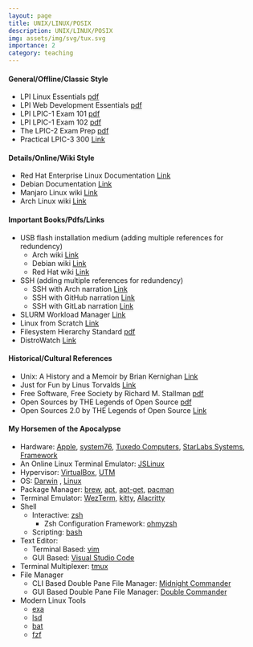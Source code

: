 ```yaml
---
layout: page
title: UNIX/LINUX/POSIX
description: UNIX/LINUX/POSIX
img: assets/img/svg/tux.svg
importance: 2
category: teaching
---
```


#### General/Offline/Classic Style

* LPI Linux Essentials [pdf](https://learning.lpi.org/pdfstore/LPI-Learning-Material-010-160-en.pdf)
* LPI Web Development Essentials [pdf](https://learning.lpi.org/pdfstore/LPI-Learning-Material-030-100-en.pdf)
* LPI LPIC-1 Exam 101 [pdf](https://learning.lpi.org/pdfstore/LPI-Learning-Material-101-500-en.pdf)
* LPI LPIC-1 Exam 102 [pdf](https://learning.lpi.org/pdfstore/LPI-Learning-Material-102-500-en.pdf)  
* The LPIC-2 Exam Prep [pdf](https://lpic2book.github.io/src/pdf/lpic2book.pdf)
* Practical LPIC-3 300 [Link](https://link.springer.com/book/10.1007/978-1-4842-4473-9)

#### Details/Online/Wiki Style

* Red Hat Enterprise Linux Documentation [Link](https://access.redhat.com/documentation/en-us/red_hat_enterprise_linux/9)
* Debian Documentation [Link](https://www.debian.org/doc/)
* Manjaro Linux wiki [Link](https://wiki.manjaro.org/index.php/Main_Page)
* Arch Linux wiki [Link](https://wiki.archlinux.org/)

#### Important Books/Pdfs/Links
* USB flash installation medium (adding multiple references for redundency)
  * Arch wiki [Link](https://wiki.archlinux.org/title/USB_flash_installation_medium)
  * Debian wiki [Link](https://wiki.debian.org/DebianInstaller/CreateUSBMedia)
  * Red Hat wiki [Link](https://access.redhat.com/documentation/en-us/red_hat_enterprise_linux/7/html/installation_guide/sect-making-usb-media)
* SSH (adding multiple references for redundency) 
  * SSH with Arch narration [Link](https://wiki.archlinux.org/title/SSH_keys)
  * SSH with GitHub narration [Link](https://docs.github.com/en/authentication)
  * SSH with GitLab narration [Link](https://docs.gitlab.com/ee/user/ssh.html)
* SLURM Workload Manager [Link](https://slurm.schedmd.com/)
* Linux from Scratch [Link](https://www.linuxfromscratch.org/lfs/downloads/stable/LFS-BOOK-12.0.pdf)
* Filesystem Hierarchy Standard [pdf](https://refspecs.linuxfoundation.org/FHS_3.0/fhs-3.0.pdf)
* DistroWatch [Link](https://distrowatch.com/)

#### Historical/Cultural References
* Unix: A History and a Memoir by Brian Kernighan [Link](https://www.cs.princeton.edu/~bwk/memoir.html)
* Just for Fun by Linus Torvalds [Link](https://www.harpercollins.com/products/just-for-fun-linus-torvaldsdavid-diamond?variant=32118179364898)
* Free Software, Free Society by Richard M. Stallman [pdf](https://www.gnu.org/doc/fsfs3-hardcover.pdf)
* Open Sources by THE Legends of Open Source [pdf](https://smaldone.com.ar/documentos/libros/opensources.pdf)
* Open Sources 2.0 by THE Legends of Open Source [Link](https://www.oreilly.com/library/view/open-sources-20/0596008023/)

#### My Horsemen of the Apocalypse
* Hardware: [Apple](https://www.apple.com/mac/), [system76](https://system76.com/), [Tuxedo Computers](https://www.tuxedocomputers.com/), [StarLabs Systems](https://de.starlabs.systems/), [Framework](https://frame.work/de/en) 
* An Online Linux Terminal Emulator: [JSLinux](https://bellard.org/jslinux/)  
* Hypervisor: [VirtualBox](https://www.virtualbox.org/), [UTM](https://mac.getutm.app/)
* OS: [Darwin](https://github.com/apple-oss-distributions/xnu) , [Linux](https://www.kernel.org/)
* Package Manager: [brew](https://brew.sh/), [apt](https://wiki.debian.org/Apt), [apt-get](https://wiki.debian.org/apt-get), [pacman](https://archlinux.org/pacman/)
* Terminal Emulator: [WezTerm](https://wezfurlong.org/wezterm/), [kitty](https://sw.kovidgoyal.net/kitty/), [Alacritty](https://alacritty.org/)  
* Shell
  * Interactive: [zsh](https://www.zsh.org/)
    * Zsh Configuration Framework: [ohmyzsh](https://ohmyz.sh/)
  * Scripting: [bash](https://www.gnu.org/software/bash/)
* Text Editor:
  * Terminal Based: [vim](https://www.vim.org/)
  * GUI Based: [Visual Studio Code](https://code.visualstudio.com/)
* Terminal Multiplexer: [tmux](https://github.com/tmux)
* File Manager
  * CLI Based Double Pane File Manager: [Midnight Commander](https://midnight-commander.org/)
  * GUI Based Double Pane File Manager: [Double Commander](https://doublecmd.sourceforge.io/)
* Modern Linux Tools
  * [exa](https://github.com/ogham/exa)
  * [lsd](https://github.com/lsd-rs/lsd)
  * [bat](https://github.com/sharkdp/bat)
  * [fzf](https://github.com/junegunn/fzf)



